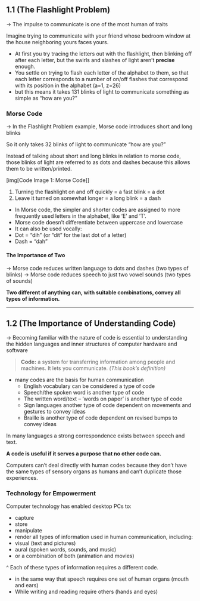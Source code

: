 ## 1.1 (The Flashlight Problem)
-> The impulse to communicate is one of the most human of traits

Imagine trying to communicate with your friend whose bedroom window at the house neighboring yours faces yours.
* At first you try tracing the letters out with the flashlight, then blinking off after each letter, but the swirls and slashes of light aren’t **precise** enough.
* You settle on trying to flash each letter of the alphabet to them, so that each letter corresponds to a number of on/off flashes that correspond with its position in the alphabet (a=1, z=26)
* but this means it takes 131 blinks of light to communicate something as simple as “how are you?”

### Morse Code
-> In the Flashlight Problem example, Morse code introduces short and long blinks

So it only takes 32 blinks of light to communicate “how are you?”

Instead of talking about short and long blinks in relation to morse code, those blinks of light are referred to as dots and dashes because this allows them to be written/printed.

[img[Code Image 1: Morse Code]]

1. Turning the flashlight on and off quickly = a fast blink = a dot
2. Leave it turned on somewhat longer = a long blink = a dash

* In Morse code, the simpler and shorter codes are assigned to more frequently used letters in the alphabet, like ‘E’ and ’T’.
* Morse code doesn’t differentiate between uppercase and lowercase 
* It can also be used vocally:
* Dot = “dih” (or “dit” for the last dot of a letter)
* Dash = “dah”

#### The Importance of Two
-> Morse code reduces written language to dots and dashes (two types of blinks)
-> Morse code reduces speech to just two vowel sounds (two types of sounds)



**Two different of anything can, with suitable combinations, convey all types of information.**

---

## 1.2 (The Importance of Understanding Code)
-> Becoming familiar with the nature of code is essential to understanding the hidden languages and inner structures of computer hardware and software

> **Code:** a system for transferring information among people and machines. It lets you communicate. *(This book’s definition)*
* many codes are the basis for human communication
	* English vocabulary can be considered a type of code
	* Speech/the spoken word is another type of code
	* The written word/text – ‘words on paper’ is another type of code
	* Sign languages another type of code dependent on movements and gestures to convey ideas
	* Braille is another type of code dependent on revised bumps to convey ideas

In many languages a strong correspondence exists between speech and text.

**A code is useful if it serves a purpose that no other code can.**

Computers can’t deal directly with human codes because they don’t have the same types of sensory organs as humans and can’t duplicate those experiences.

### Technology for Empowerment
Computer technology has enabled desktop PCs to:
* capture
* store
* manipulate
* render
all types of information used in human communication, including:
* visual (text and pictures)
* aural (spoken words, sounds, and music)
* or a combination of both (animation and movies)

^ Each of these types of information requires a different code.
* in the same way that speech requires one set of human organs (mouth and ears)
* While writing and reading require others (hands and eyes)